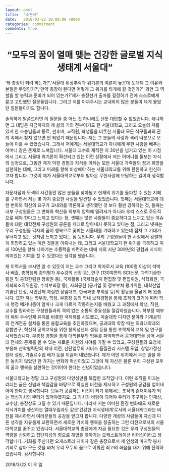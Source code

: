 ```yaml
---
layout: post
title:  "소견서"
date:   2018-03-22 10:08:00 +0900
categories: commitment
comments: true
---
```


# <center>“모두의 꿈이 열매 맺는 건강한 글로벌 지식 생태계 서울대”</center>

‘왜 총장이 되려 하는가?’,‘서울대 위상추락과 위기론의 여론이 높은데 도대체 그 이유와 본질은 무엇인가?’,‘만약 총장이 된다면 어떻게 그 위기를 타개해 갈 것인가?’ ‘과연 그 역할을 할 능력과 준비가 되어 있는가?’제가 총장선거 출마를 결정하기 전에 스스로에게 묻고 고민했던 질문들입니다. 그리고 저를 아껴주시는 교내외의 많은 분들이 제게 물었던 질문들이기도 합니다.

솔직하게 말씀드리면 이 질문들 중 어느 것 하나에도 선뜻 대답할 수 없었습니다. 왜냐하면 그 대답은 지금까지의 제 삶의 거의 전부이기도 한 서울대학교, 그리고 오늘의 저를 있게 한 스승님들과 동료, 선후배, 교직원, 학생들을 비롯한 서울대 모든 식구들과의 관계 속에서 찾지 않으면 안 되었기 때문입니다. 저는 그 분들의 사랑과 격려 덕분으로 오늘에 이를 수 있었습니다. 그래서 저에게는 서울대학교가 자녀에게 무한 사랑을 베푸는 어머니 같은 존재로 느껴집니다. 서울대 교수로 재직한 지 30년을 넘기고 있는 이 시점에서 그리고 서울대 위기론이 확산되고 있는 이런 상황에서 저는 어머니를 돌보는 자식의 심정으로, 그동안 제가 익힌 경험과 지식을 이제는 모든 서울대 가족들의 꿈과 희망을 실현하는 데에, 그리고 미래를 향해 비상해야 하는 서울대학교를 위해 환원하고 헌신하고자 합니다. 그것이 제가 서울대학교로부터 받아온 무한사랑에 보답하는 길이라 생각합니다.  

자문자답과 모색의 시간동안 많은 분들을 찾아뵙고 현재의 위기를 돌파할 수 있는 지혜를 구하면서 저는 몇 가지 중요한 사실을 발견할 수 있었습니다. 첫째는 서울대학교에 대한 변화와 혁신의 요구가 교내외를 막론하고 생각했던 것 보다 훨씬 강하다는 것, 둘째는 내부 구성원들은 그 변화와 혁신을 외부의 압력에 밀려서가 아니라 우리 스스로 주도적으로 해야 한다고 느끼고 있다는 점, 셋째는 많은 사람들이 중요하다고 느끼고 있는 이슈들에 대한 대학전체 구성원의 공론을 제대로 담아내지 못하고 있다는 점, 그리고 넷째는 우리 구성원들 각자의 꿈이 행복으로 꽃피는 서울대를 기대하고 있는데 점차 그 기대가 무너지고 있는 것처럼 느끼고 있다는 점 등입니다. 우리 구성원들이 현 시점에서 강렬하게 희망하고 있는 이런 것들을 이뤄내는 데, 그리고 서울대학교가 현 위기를 극복하고 미래 100년을 향해 나아가는 추동력을 마련하는 데에 저의 지난 30여년의 경험과 지식이 의미있는 기여를 할 수 있겠다는 생각을 했습니다.

제 이력서를 보시면 알 수 있듯이 저는 교수 그리고 학자로서 교육 (100명 이상의 석박사 배출, 총학생회 강의평가 우수강의 선정 등), 연구 (130여편의 SCI논문, 과학기술한림원 및 공학한림원 정회원 등), 국제활동 (국제학술지 편집장 및 편집위원, 석학회원, 국제학회조직위원장, 수석부회장 등), 사회공헌 (공기업 및 정부부처 평가위원, 대학산업기술단 단장, 시민단체 과실연 상임대표, 한국과총 부회장 등)의 활동을 올곧게 해 왔습니다. 또한 저는 학부장, 학장, 부총장 등의 학내 보직경험을 통해 조직의 크기에 따라 학내 행정 메커니즘이 얼마나 크게 다르게 작동하는지를 배웠고 그 과정에서 학생, 직원, 교수를 망라하는 구성원들과의 격의 없는 소통의 중요성을 절감하였습니다. 학부장 때부터 해외 우수인재 유치를 비롯한 국제화를 시도했고, 미술대학 디자인 분야와 기계공학의 연계전공 설치를 통한 융합교육을 추진하였으며, 공과대학 학장 때는 의과대학과의 융합연구, 혁신적 공학교육을 위한 창의성센터 설립 등을 통한 초학제적 교육 및 연구를 시작했습니다. 부총장 경험을 통해 대학본부의 업무를 파악하면서 공과대학을 넘어 서울대 전체의 문제를 볼 수 있는 새로운 차원의 시야를 가질 수 있었고, 구성원들의 요청에 부응해 산학협력단의 학내 이전, 산단업무의 서비스 품질관리 시스템 도입, 창업가정신센터 설립, 기술료수입 배가 등을 이끌어 내었습니다. 제가 어떤 위치에서 무슨 일을 하든 놓치지 않았던 한 가지는 변화와 혁신이었고 그것이 제 자신은 물론 우리 구성원 모두의 꿈과 행복을 실현하는 것이어야 한다는 신념이었습니다.

서울대학교는 정말 크고 구성원의 다양성만큼 복잡한 조직입니다. 이런 조직을 이끄는 리더는 굳은 신념과 책임감을 바탕으로 확실한 비전을 제시하고 구성원의 공감을 얻어내어야 한다고 생각합니다. 모두가 공감하는 비전이 되기 위해서는 조직의 존재이유가 되는 핵심가치의 뿌리가 있어야겠지요. 그 가치가 바탕이 되어야 우리가 추구하는 인재상, 교수상, 총장상도 그릴 수 있기 때문입니다. 따라서 저는 어떠한 환경 변화에도 새로운 지식가치를 생산하는 열대우림과도 같은‘건강한 지식생태계’로서의 서울대학교라는 비전을 제시하면서 여러분들의 공감을 얻고자 합니다. 다양한 개성의 사람들이 자신과 다른 생각을 자유롭게 교환하면서 새로운 가치와 행복을 창출하는 그런 터전으로서의 서울대학교를 꿈꾸고 있습니다. 서울대학교의 총장에게 지금 필요한 것은 우리 구성원들의 역량을 신뢰하고 집단지성의 힘으로 해법을 찾아가는 오케스트레이션 리더십이라고 생각합니다. 기회를 주신다면 오케스트라 지휘자 같은 총장으로서 제 인생의 마지막 봉사 기회로 삼아 모든 것을 바쳐 우리 모두의 꿈으로 이뤄진 최고의 화음을 내기 위해 진력하겠습니다. 감사합니다.

2018/3/22  이  우  일   
